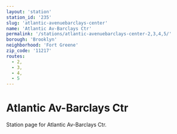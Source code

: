 ```yaml
---
layout: 'station'
station_id: '235'
slug: 'atlantic-avenuebarclays-center'
name: 'Atlantic Av-Barclays Ctr'
permalink: '/stations/atlantic-avenuebarclays-center-2,3,4,5/'
borough: 'Brooklyn'
neighborhood: 'Fort Greene'
zip_code: '11217'
routes:
  - 2,
  - 3,
  - 4,
  - 5
---
```

# Atlantic Av-Barclays Ctr

Station page for Atlantic Av-Barclays Ctr.
